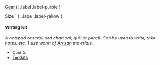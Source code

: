 [Gear](Game/Core/Gear)
{: .label .label-purple }

Size 1
{: .label .label-yellow }

#### Writing Kit
_A notepad or scroll and charcoal, quill or pencil. Can be used to write, take notes, etc. 1 size worth of [Artisan](Materials#Artisan) materials._

- Cost 5.
- [Toolkits](Game/Core/Blocks/Toolkits)
